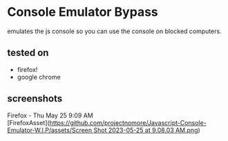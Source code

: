 # Console Emulator Bypass
emulates the js console so you can use the console on blocked computers.

## tested on
- firefox!
- google chrome

## screenshots
Firefox - Thu May 25 9:09 AM<br>
[FirefoxAsset]([https://github.com/projectnomore/Javascript-Console-Emulator-W.I.P/assets/Screen Shot 2023-05-25 at 9.08.03 AM.png](https://github.com/projectnomore/Javascript-Console-Emulator-W.I.P/blob/8e7d7ed4c656e430ba4b67f2ab264689de9b88a2/assets/Screen%20Shot%202023-05-25%20at%209.08.03%20AM.png?raw=true))


